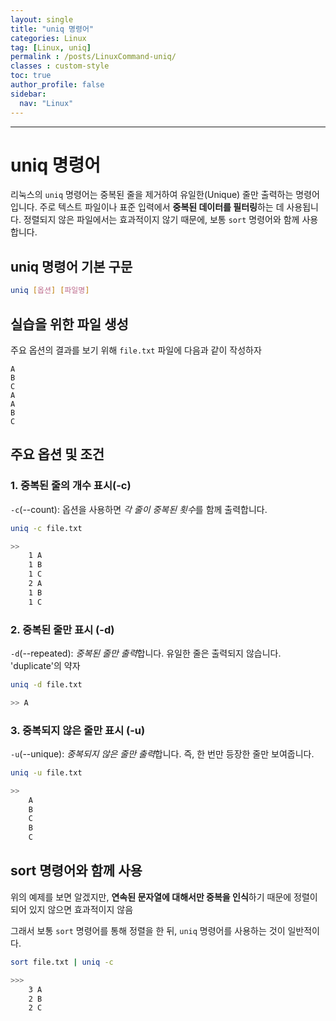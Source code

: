 ```yaml
---
layout: single
title: "uniq 명령어"
categories: Linux
tag: [Linux, uniq]
permalink : /posts/LinuxCommand-uniq/
classes : custom-style
toc: true
author_profile: false
sidebar:
  nav: "Linux"
---
```


<hr>

# uniq 명령어

리눅스의 `uniq` 명령어는 중복된 줄을 제거하여 유일한(Unique) 줄만 출력하는 명령어입니다. 주로 텍스트 파일이나 표준 입력에서 **중복된 데이터를 필터링**하는 데 사용됩니다. 정렬되지 않은 파일에서는 효과적이지 않기 때문에, 보통 `sort` 명령어와 함께 사용합니다.

## uniq 명령어 기본 구문

```bash
uniq [옵션] [파일명]
```

## 실습을 위한 파일 생성

주요 옵션의 결과를 보기 위해 `file.txt` 파일에 다음과 같이 작성하자

```
A
B
C
A
A
B
C
```

## 주요 옵션 및 조건

### 1. 중복된 줄의 개수 표시(-c)

`-c`(--count): 옵션을 사용하면 *각 줄이 중복된 횟수*를 함께 출력합니다.

```bash
uniq -c file.txt 

>>
    1 A
    1 B
    1 C
    2 A
    1 B
    1 C
```

### 2. 중복된 줄만 표시 (-d)

`-d`(--repeated): *중복된 줄만 출력*합니다. 유일한 줄은 출력되지 않습니다. 'duplicate'의 약자

```bash
uniq -d file.txt 

>> A
```

### 3. 중복되지 않은 줄만 표시 (-u)

`-u`(--unique): *중복되지 않은 줄만 출력*합니다. 즉, 한 번만 등장한 줄만 보여줍니다.

```bash
uniq -u file.txt 

>> 
    A
    B
    C
    B
    C
```

## sort 명령어와 함께 사용

위의 예제를 보면 알겠지만, **연속된 문자열에 대해서만 중복을 인식**하기 때문에 정렬이 되어 있지 않으면 효과적이지 않음

그래서 보통 `sort` 명령어를 통해 정렬을 한 뒤, `uniq` 명령어를 사용하는 것이 일반적이다.

```bash
sort file.txt | uniq -c

>>>
    3 A
    2 B
    2 C
```

